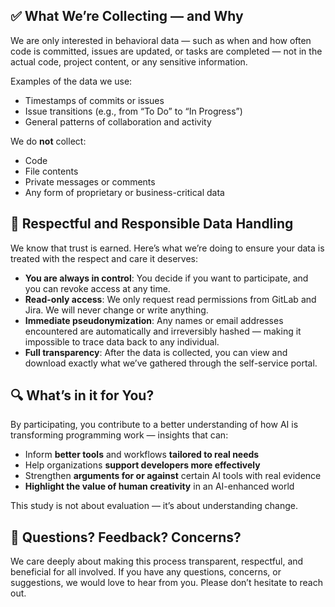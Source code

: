 ## ✅ What We’re Collecting — and Why

We are only interested in behavioral data — such as when and how often code is committed, issues are updated, or tasks are completed — not in the actual code, project content, or any sensitive information.

Examples of the data we use:

- Timestamps of commits or issues
- Issue transitions (e.g., from “To Do” to “In Progress”)
- General patterns of collaboration and activity

We do **not** collect:

- Code
- File contents
- Private messages or comments
- Any form of proprietary or business-critical data

## 🔐 Respectful and Responsible Data Handling

We know that trust is earned. Here’s what we’re doing to ensure your data is treated with the respect and care it deserves:

- **You are always in control**: You decide if you want to participate, and you can revoke access at any time.
- **Read-only access**: We only request read permissions from GitLab and Jira. We will never change or write anything.
- **Immediate pseudonymization**: Any names or email addresses encountered are automatically and irreversibly hashed — making it impossible to trace data back to any individual.
- **Full transparency**: After the data is collected, you can view and download exactly what we’ve gathered through the self-service portal.

## 🔍 What’s in it for You?

By participating, you contribute to a better understanding of how AI is transforming programming work — insights that can:

- Inform **better tools** and workflows **tailored to real needs**
- Help organizations **support developers more effectively**
- Strengthen **arguments for or against** certain AI tools with real evidence
- **Highlight the value of human creativity** in an AI-enhanced world

This study is not about evaluation — it’s about understanding change.

## 💬 Questions? Feedback? Concerns?

We care deeply about making this process transparent, respectful, and beneficial for all involved. If you have any questions, concerns, or suggestions, we would love to hear from you. Please don’t hesitate to reach out.
